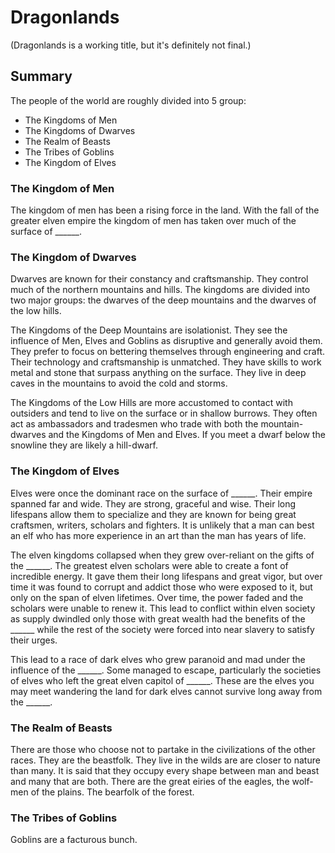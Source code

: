# Dragonlands

(Dragonlands is a working title, but it's definitely not final.)

## Summary

The people of the world are roughly divided into 5 group:

* The Kingdoms of Men
* The Kingdoms of Dwarves
* The Realm of Beasts
* The Tribes of Goblins
* The Kingdom of Elves

### The Kingdom of Men

The kingdom of men has been a rising force in the land.  With the fall of the greater elven empire the kingdom of men has taken over much of the surface of ______.

### The Kingdom of Dwarves

Dwarves are known for their constancy and craftsmanship.  They control much of the northern mountains and hills.  The kingdoms are divided into two major groups: the dwarves of the deep mountains and the dwarves of the low hills.

The Kingdoms of the Deep Mountains are isolationist.  They see the influence of Men, Elves and Goblins as disruptive and generally avoid them.  They prefer to focus on bettering themselves through engineering and craft.  Their technology and craftsmanship is unmatched.  They have skills to work metal and stone that surpass anything on the surface. They live in deep caves in the mountains to avoid the cold and storms.

The Kingdoms of the Low Hills are more accustomed to contact with outsiders and tend to live on the surface or in shallow burrows.  They often act as ambassadors and tradesmen who trade with both the mountain-dwarves and the Kingdoms of Men and Elves.  If you meet a dwarf below the snowline they are likely a hill-dwarf.

### The Kingdom of Elves 

Elves were once the dominant race on the surface of ______.  Their empire spanned far and wide.  They are strong, graceful and wise.  Their long lifespans allow them to specialize and they are known for being great craftsmen, writers, scholars and fighters.  It is unlikely that a man can best an elf who has more experience in an art than the man has years of life.

The elven kingdoms collapsed when they grew over-reliant on the gifts of the ______.  The greatest elven scholars were able to create a font of incredible energy.  It gave them their long lifespans and great vigor, but over time it was found to corrupt and addict those who were exposed to it, but only on the span of elven lifetimes.  Over time, the power faded and the scholars were unable to renew it.  This lead to conflict within elven society as supply dwindled only those with great wealth had the benefits of the ______ while the rest of the society were forced into near slavery to satisfy their urges.

This lead to a race of dark elves who grew paranoid and mad under the influence of the ______.  Some managed to escape, particularly the societies of elves who left the great elven capitol of ______.  These are the elves you may meet wandering the land for dark elves cannot survive long away from the ______.

### The Realm of Beasts

There are those who choose not to partake in the civilizations of the other races.  They are the beastfolk.  They live in the wilds are are closer to nature than many.  It is said that they occupy every shape between man and beast and many that are both.  There are the great eiries of the eagles, the wolf-men of the plains.  The bearfolk of the forest.

### The Tribes of Goblins

Goblins are a facturous bunch.
